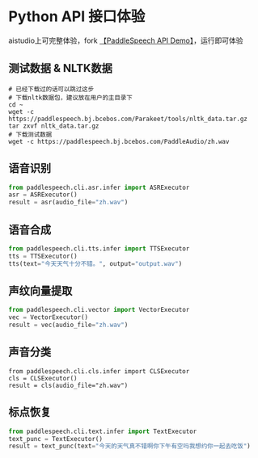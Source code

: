 # Python API 接口体验

aistudio上可完整体验，fork [【PaddleSpeech API Demo】](https://aistudio.baidu.com/aistudio/projectdetail/4281335?shared=1)，运行即可体验


## 测试数据 & NLTK数据

```shell
# 已经下载过的话可以跳过这步
# 下载nltk数据包，建议放在用户的主目录下
cd ~
wget -c https://paddlespeech.bj.bcebos.com/Parakeet/tools/nltk_data.tar.gz
tar zxvf nltk_data.tar.gz
# 下载测试数据
wget -c https://paddlespeech.bj.bcebos.com/PaddleAudio/zh.wav
```

## 语音识别

```python
from paddlespeech.cli.asr.infer import ASRExecutor
asr = ASRExecutor()
result = asr(audio_file="zh.wav")
```

## 语音合成

```python
from paddlespeech.cli.tts.infer import TTSExecutor
tts = TTSExecutor()
tts(text="今天天气十分不错。", output="output.wav")
```

## 声纹向量提取

```python
from paddlespeech.cli.vector import VectorExecutor
vec = VectorExecutor()
result = vec(audio_file="zh.wav")
```

## 声音分类

```
from paddlespeech.cli.cls.infer import CLSExecutor
cls = CLSExecutor()
result = cls(audio_file="zh.wav")
```


## 标点恢复

```python
from paddlespeech.cli.text.infer import TextExecutor
text_punc = TextExecutor()
result = text_punc(text="今天的天气真不错啊你下午有空吗我想约你一起去吃饭")
```

